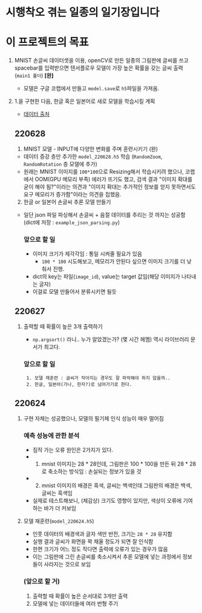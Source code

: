 # 시행착오 겪는 일종의 일기장입니다

# 이 프로젝트의 목표
1. MNIST 손글씨 데이터셋을 이용, openCV로 만든 일종의 그림판에 글씨를 쓰고 spacebar를 입력받으면 텐서플로우 모델이 가장 높은 확률을 갖는 글씨 출력 (`main1 폴더`) <b>[완]</b>
    - 모델은 구글 코랩에서 만들고 `model.save`로 `h5`파일을 가져옴.
2. 1.을 구현한 다음, 한글 혹은 일본어로 새로 모델을 학습시킬 계획
    - [데이터 출처](https://aihub.or.kr/aidata/133)

    ## 220628
    1. MNIST 모델 - INPUT에 다양한 변화를 주며 훈련시키기 (완)
    - 데이터 증강 층만 추가한 `model_220628.h5` 학습 (`RandomZoom`, `RandomRotation` 층 모델에 추가)
    - 원래는 MNIST 이미지를 `100*100`으로 Resizing해서 학습시키려 했으나, 코랩에서 OOM(GPU 메모리 부족) 에러가 뜨기도 했고, 검색 결과 "이미지 확대를 굳이 해야 됨?"이라는 의견과 "이미지 확대는 추가적인 정보를 얻지 못하면서도 요구 메모리가 증가함"이라는 의견을 접했음.

    2. 한글 or 일본어 손글씨 추론 모델 만들기
    - 일단 json 파일 파싱해서 손글씨 + 음절 데이터를 추리는 것 까지는 성공함 (dict에 저장 : `example_json_parsing.py`)

        ### 앞으로 할 일
        - 이미지 크기가 제각각임 : 통일 시켜줄 필요가 있음
            - `100 * 100` 시도해보고, 메모리가 안된다 싶으면 이미지 크기를 더 낮춰서 진행.
        - dict의 key는 파일(`image_id`), value는 target 값임(해당 이미지가 나타내는 글자)
        - 이걸로 모델 만들어서 분류시키면 될듯

    ## 220627
    1. 출력할 때 확률이 높은 3개 출력하기
        - `np.argsort()` 라니.. 누가 알았겠는가? (몇 시간 헤멤) 역시 라이브러리 문서가 최고다.
        
        ### 앞으로 할 일
            1. 모델 재훈련 : 글씨가 작아지는 경우도 잘 파악해야 하지 않을까..
            2. 한글, 일본어(가나, 한자?)로 넘어가기로 한다.

    ## 220624
    1. 구현 자체는 성공했으나, 모델의 필기체 인식 성능이 매우 떨어짐

        ### 예측 성능에 관한 분석
        - 짐작 가는 오류 원인은 2가지가 있다.
        - 1. mnist 이미지는 28 * 28인데, 그림판은 100 * 100을 만든 뒤 28 * 28로 축소하는 방식임 : 손실되는 정보가 있을 것
        - 2. mnist 이미지의 배경은 흑색, 글씨는 백색인데 그림판의 배경은 백색, 글씨는 흑색임
        - 실제로 테스트해보니, (체감상) 크기도 영향이 있지만, 색상이 오류에 기여하는 바가 더 커보임
    
    2. 모델 재훈련(`model_220624.h5`)
        - 인풋 데이터의 배경색과 글자 색만 반전, 크기는 `28 * 28` 유지함
        - 실행 결과 글씨가 화면을 꽉 채울 정도가 되면 잘 인식함
        - 한편 크기가 어느 정도 작다면 출력에 오류가 있는 경우가 많음
        - 이는 그림판에 그린 손글씨를 축소시켜서 추론 모델에 넣는 과정에서 정보들이 사라지는 것으로 보임

        ### (앞으로 할 거)
        1. 출력할 때 확률이 높은 순서대로 3개만 출력
        2. 모델에 넣는 데이터들에 여러 번형 주기

